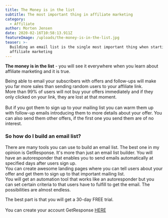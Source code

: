 ```yaml
---
title: The Money is in the list
subtitle: The most important thing in affiliate marketing
category:
  - Affiliate
author: Morten Jensen
date: 2020-02-16T10:58:13.911Z
featureImage: /uploads/the-money-is-in-the-list.jpg
teaser: >-
  Building an email list is the single most important thing when starting on
  affiliate marketing
---
```

**The money is in the list** - you will see it everywhere when you learn about affiliate marketing and it is true.

Being able to email your subscribers with offers and follow-ups will make you far more sales than sending random users to your affiliate link. \
More than 99% of users will not buy your offers immediately and if they only clicked on your link, they are lost at that moment. \
\
But if you got them to sign up to your mailing list you can warm them up with follow-up emails introducing them to more details about your offer. You can also send them other offers, if the first one you send them are of no interest.

### So how do I build an email list?

There are many tools you can use to build an email list. The best one in my opinion is GetResponse. It's more than just an email list builder. You will have an autoresponder that enables you to send emails automatically at specified days after users sign up. \
You can create awesome landing pages where you can tell users about your offer and get them to sign up to that important mailing list. \
You will get an automation tool that works like an autoresponder but you can set certain criteria to that users have to fulfill to get the email. The possibilities are almost endless.

The best part is that you will get a 30-day FREE trial.\
\
You can create your account GetResponse [HERE](https://www.getresponse.com/?a=pEkMFNHHwP)

